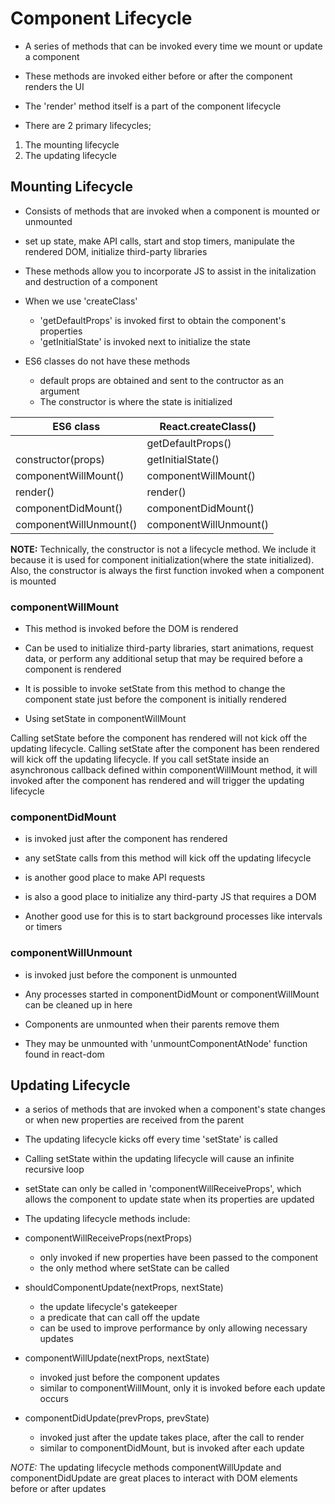 # Component Lifecycle

- A series of methods that can be invoked every time we mount or update a component

- These methods are invoked either before or after the component renders the UI

- The 'render' method itself is a part of the component lifecycle

- There are 2 primary lifecycles;

1. The mounting lifecycle
2. The updating lifecycle

## Mounting Lifecycle

- Consists of methods that are invoked when a component is mounted or unmounted

- set up state, make API calls, start and stop timers, manipulate the rendered
  DOM, initialize third-party libraries

- These methods allow you to incorporate JS to assist in the initalization and
  destruction of a component

- When we use 'createClass'
  - 'getDefaultProps' is invoked first to obtain the component's properties
  - 'getInitialState' is invoked next to initialize the state

- ES6 classes do not have these methods
  - default props are obtained and sent to the contructor as an argument
  - The constructor is where the state is initialized

ES6 class                 | React.createClass()
--------------------------|---------------------------
                          | getDefaultProps()
constructor(props)        | getInitialState()
componentWillMount()      | componentWillMount()
render()                  | render()
componentDidMount()       | componentDidMount()
componentWillUnmount()    | componentWillUnmount()

**NOTE:**
Technically, the constructor is not a lifecycle method. We include it because it
is used for component initialization(where the state initialized). Also, the
constructor is always the first function invoked when a component is mounted

### componentWillMount

- This method is invoked before the DOM is rendered

- Can be used to initialize third-party libraries, start animations, request
  data, or perform any additional setup that may be required before a component
  is rendered

- It is possible to invoke setState from this method to change the component
  state just before the component is initially rendered

* Using setState in componentWillMount

Calling setState before the component has rendered will not kick off the
updating lifecycle. Calling setState after the component has been rendered will
kick off the updating lifecycle. If you call setState inside an asynchronous
callback defined within componentWillMount method, it will invoked after the
component has rendered and will trigger the updating lifecycle

### componentDidMount

- is invoked just after the component has rendered

- any setState calls from this method will kick off the updating lifecycle

- is another good place to make API requests

- is also a good place to initialize any third-party JS that requires a DOM

- Another good use for this is to start background processes like intervals or timers

### componentWillUnmount

- is invoked just before the component is unmounted

- Any processes started in componentDidMount or componentWillMount can be
  cleaned up in here

- Components are unmounted when their parents remove them

- They may be unmounted with 'unmountComponentAtNode' function found in react-dom


## Updating Lifecycle

- a serios of methods that are invoked when a component's state changes or when
  new properties are received from the parent

- The updating lifecycle kicks off every time 'setState' is called
- Calling setState within the updating lifecycle will cause an infinite recursive loop

- setState can only be called in 'componentWillReceiveProps', which allows the
  component to update state when its properties are updated

* The updating lifecycle methods include:

- componentWillReceiveProps(nextProps)
  - only invoked if new properties have been passed to the component
  - the only method where setState can be called

- shouldComponentUpdate(nextProps, nextState)
  - the update lifecycle's gatekeeper
  - a predicate that can call off the update
  - can be used to improve performance by only allowing necessary updates

- componentWillUpdate(nextProps, nextState)
  - invoked just before the component updates
  - similar to componentWillMount, only it is invoked before each update occurs

- componentDidUpdate(prevProps, prevState)
  - invoked just after the update takes place, after the call to render
  - similar to componentDidMount, but is invoked after each update

*NOTE:* The updating lifecycle methods componentWillUpdate and
componentDidUpdate are great places to interact with DOM elements before or
after updates
